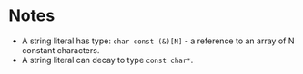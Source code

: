 # Notes
- A string literal has type: `char const (&)[N]` - a reference to an array of N constant characters.
- A string literal can decay to type `const char*`.

